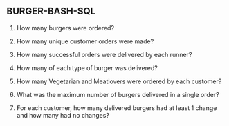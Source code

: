 ## BURGER-BASH-SQL

1. How many burgers were ordered?

2. How many unique customer orders were made?

3. How many successful orders were delivered by each runner?

4. How many of each type of burger was delivered?

5. How many Vegetarian and Meatlovers were ordered by each customer?

6. What was the maximum number of burgers delivered in a single order?

7. For each customer, how many delivered burgers had at least 1 change and
how many had no changes?

